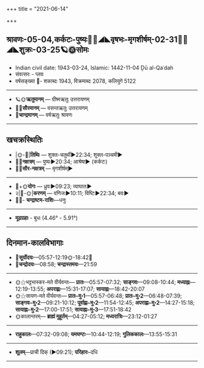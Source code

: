 +++
title = "2021-06-14"

+++
## श्रावणः-05-04,कर्कटः-पुष्यः🌛🌌◢◣वृषभः-मृगशीर्षम्-02-31🌌🌞◢◣शुक्रः-03-25🪐🌞सोमः
- Indian civil date: 1943-03-24, Islamic: 1442-11-04 Ḏū al-Qaʿdah
- संवत्सरः - प्लवः
- वर्षसङ्ख्या 🌛- शकाब्दः 1943, विक्रमाब्दः 2078, कलियुगे 5122
___________________
- 🪐🌞**ऋतुमानम्** — ग्रीष्मऋतुः उत्तरायणम्
- 🌌🌞**सौरमानम्** — वसन्तऋतुः उत्तरायणम्
- 🌛**चान्द्रमानम्** — वर्षऋतुः श्रावणः
___________________


## खचक्रस्थितिः
- |🌞-🌛|**तिथिः** — शुक्ल-चतुर्थी►22:34; शुक्ल-पञ्चमी►  
- 🌌🌛**नक्षत्रम्** — पुष्यः►20:34; आश्रेषा► (कर्कटः)  
- 🌌🌞**सौर-नक्षत्रम्** — मृगशीर्षम्►  
___________________
- 🌛+🌞**योगः** — ध्रुवः►09:23; व्याघातः►  
- २|🌛-🌞|**करणम्** — वणिजः►10:11; विष्टिः►22:34; बवः►  
- 🌌🌛- **चन्द्राष्टम-राशिः**—धनुः  
___________________
- **मूढग्रहाः** - बुधः (4.46° - 5.91°)
___________________


## दिनमान-कालविभागाः
- 🌅**सूर्योदयः**—05:57-12:19🌞️-18:42🌇  
- 🌛**चन्द्रोदयः**—08:58; **चन्द्रास्तमयः**—21:59  
___________________
- 🌞⚝भट्टभास्कर-मते वीर्यवन्तः— **प्रातः**—05:57-07:32; **साङ्गवः**—09:08-10:44; **मध्याह्नः**—12:19-13:55; **अपराह्णः**—15:31-17:07; **सायाह्नः**—18:42-20:07  
- 🌞⚝सायण-मते वीर्यवन्तः— **प्रातः-मु॰1**—05:57-06:48; **प्रातः-मु॰2**—06:48-07:39; **साङ्गवः-मु॰2**—09:21-10:12; **पूर्वाह्णः-मु॰2**—11:54-12:45; **अपराह्णः-मु॰2**—14:27-15:18; **सायाह्नः-मु॰2**—17:00-17:51; **सायाह्नः-मु॰3**—17:51-18:42  
- 🌞कालान्तरम्— **ब्राह्मं मुहूर्तम्**—04:27-05:12; **मध्यरात्रिः**—23:12-01:27  
___________________
- **राहुकालः**—07:32-09:08; **यमघण्टः**—10:44-12:19; **गुलिककालः**—13:55-15:31  
___________________
- **शूलम्**—प्राची दिक् (►09:21); **परिहारः**–दधि  
___________________
